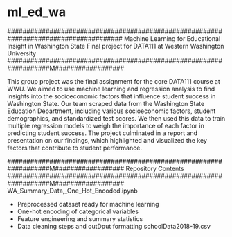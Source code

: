# ml_ed_wa
######################################################################################
Machine Learning for Educational Insight in Washington State
  Final project for DATA111 at Western Washington University
###################################################################M##################

  This group project was the final assignment for the core DATA111 course at WWU. We aimed to use machine learning and regression analysis to find insights into the socioeconomic factors that influence student success in Washington State. Our team scraped data from the Washington State Education Department, including various socioeconomic factors, student demographics, and standardized test scores. We then used this data to train multiple regression models to weigh the importance of each factor in predicting student success. The project culminated in a report and presentation on our findings, which highlighted and visualized the key factors that contribute to student performance.

###################################################################M##################
  Repository Contents
###################################################################M##################
WA_Summary_Data,_One_Hot_Encoded.ipynb
-  Preprocessed dataset ready for machine learning
-  One-hot encoding of categorical variables
-  Feature engineering and summary statistics
-  Data cleaning steps and outDput formatting
schoolData2018-19.csv

